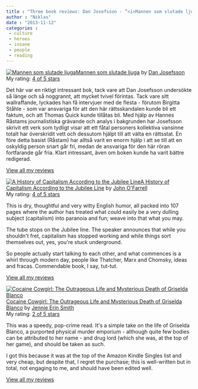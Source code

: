 ```yaml
---
title : "Three book reviews: Dan Josefsson - ”<i>Mannen som slutade ljuga</i>”, John O’Farrell - ”<i>A History of Capitalism According to the Jubilee Line</i>”, Jennie Erin Smith - ”<i>Cocaine Cowgirl</i>”"
author : "Niklas"
date : "2013-11-12"
categories : 
 - culture
 - heroes
 - insane
 - people
 - reading
---
```


[![Mannen som slutade ljuga](http://d202m5krfqbpi5.cloudfront.net/books/1383545192m/18751555.jpg)](http://www.goodreads.com/book/show/18751555)[Mannen som slutade ljuga](http://www.goodreads.com/book/show/18751555) by [Dan Josefsson](http://www.goodreads.com/author/show/5806749)  
My rating: [4 of 5 stars](http://www.goodreads.com/review/show/756202152)  
  
Det här var en riktigt intressant bok, tack vare att Dan Josefsson undersökte så länge och så noggrannt, att mycket tvivel förintas. Tack vare sitt wallraffande, lyckades han få intervjuer med de flesta - förutom Birgitta Ståhle - som var ansvariga för att den här rättsskandalen kunde bli ett faktum, och att Thomas Quick kunde tillåtas bli. Med hjälp av Hannes Råstams journalistiska grävande och analys i bakgrunden har Josefsson skrivit ett verk som tydligt visar att ett fåtal personers kollektiva vansinne totalt har överskridit vett och dessutom hjälpt till att välta en rättsstat. En före detta basist (Råstam) har alltså varit en enorm hjälp i att se till att en oskyldig person snart går fri, medan de ansvariga för den här röran fortfarande går fria. Klart intressant, även om boken kunde ha varit bättre redigerad.  
  
[View all my reviews](http://www.goodreads.com/review/show/756202152)

[![A History of Capitalism According to the Jubilee Line](http://d202m5krfqbpi5.cloudfront.net/books/1364424268m/17356888.jpg)](http://www.goodreads.com/book/show/17356888)[A History of Capitalism According to the Jubilee Line](http://www.goodreads.com/book/show/17356888) by [John O'Farrell](http://www.goodreads.com/author/show/167562)  
My rating: [4 of 5 stars](http://www.goodreads.com/review/show/760212730)  
  
This is dry, thoughtful and very witty English humor, all packed into 107 pages where the author has treated what could easily be a very dulling subject (capitalism) into paranoia and fun; weave into that what you may.

The tube stops on the Jubilee line. The speaker announces that while you shouldn't fret, capitalism has stopped working and while things sort themselves out, yes, you're stuck underground.

So people actually start talking to each other, and what commences is a whirl through modern day, people like Thatcher, Marx and Chomsky, ideas and fracas. Commendable book, I say, tut-tut.  
  
[View all my reviews](http://www.goodreads.com/review/show/760212730)

[![Cocaine Cowgirl: The Outrageous Life and Mysterious Death of Griselda Blanco](https://d202m5krfqbpi5.cloudfront.net/books/1384237240m/18716485.jpg)](https://www.goodreads.com/book/show/18716485-cocaine-cowgirl)[Cocaine Cowgirl: The Outrageous Life and Mysterious Death of Griselda Blanco](https://www.goodreads.com/book/show/18716485-cocaine-cowgirl) by [Jennie Erin Smith](https://www.goodreads.com/author/show/4564472.Jennie_Erin_Smith)  
My rating: [2 of 5 stars](https://www.goodreads.com/review/show/759013546)  
  
This was a speedy, pop-crime read. It's a simple take on the life of Griselda Blanco, a purported physical murder emporium - although quite few bodies can be attributed to her name - and drug lord (which she was, at the top of her game), and should be taken as such.  
  
I got this because it was at the top of the Amazon Kindle Singles list and very cheap, but despite that, I regret the purchase; this is well-written but in total, not engaging to me, and should have been edited well.  
  
[View all my reviews](https://www.goodreads.com/review/list/2106358-niklas-pivic)

